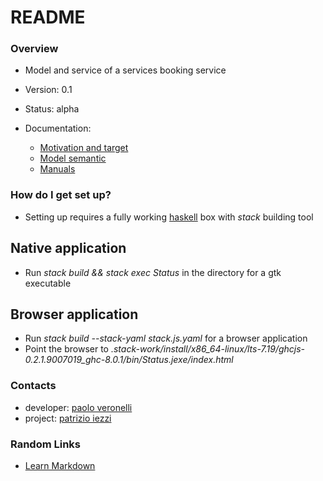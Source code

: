 # README #

### Overview ###

* Model and service of a services booking service

* Version: 0.1

* Status: alpha

* Documentation:
    * [Motivation and target](motivation.md)
    * [Model semantic](semantic.md)
    * [Manuals](manual.md)


### How do I get set up? ###

* Setting up requires a fully working [haskell](http://haskell.org) box with _stack_ building tool
## Native application
* Run *stack build && stack exec Status* in the directory for a gtk executable
## Browser application
* Run *stack build --stack-yaml stack.js.yaml* for a browser application
* Point the browser to *.stack-work/install/x86_64-linux/lts-7.19/ghcjs-0.2.1.9007019_ghc-8.0.1/bin/Status.jexe/index.html*


### Contacts ###

* developer: [paolo veronelli](mailto://paolo.veronelli@gmail.com)
* project: [patrizio iezzi](mailto://patrizioiezzi@gmail.com)


### Random Links ###

* [Learn Markdown](https://bitbucket.org/tutorials/markdowndemo)
